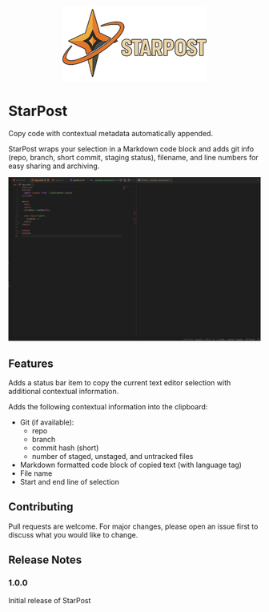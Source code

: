 
<p align="center">
<img src="assets/banner.png" alt="Alt text" height="150">
</p>

# StarPost

Copy code with contextual metadata automatically appended. 

StarPost wraps your selection in a Markdown code block and adds git info (repo, branch, short commit, staging status), filename, and line numbers for easy sharing and archiving.

![Screen recording](assets/screen_recording.gif)

## Features

Adds a status bar item to copy the current text editor selection with additional contextual information.

Adds the following contextual information into the clipboard:
  - Git (if available):
    - repo
    - branch
    - commit hash (short)
    - number of staged, unstaged, and untracked files
  - Markdown formatted code block of copied text (with language tag)
  - File name
  - Start and end line of selection


## Contributing

Pull requests are welcome. For major changes, please open an issue first to discuss what you would like to change.

## Release Notes

### 1.0.0

Initial release of StarPost
